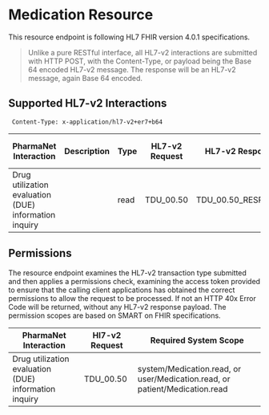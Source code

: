 # Medication Resource

This resource endpoint is following  HL7 FHIR version 4.0.1 specifications.

> Unlike a pure RESTful interface, all HL7-v2 interactions are submitted with HTTP POST, with the Content-Type, or payload being the Base 64 encoded HL7-v2 message. The response will be an HL7-v2 message, again Base 64 encoded.

## Supported HL7-v2 Interactions

```code
 Content-Type: x-application/hl7-v2+er7+b64
 ```

| PharmaNet Interaction | Description |  Type | HL7-v2 Request | HL7-v2 Response |  HTTP Request Action |
| ------ | ------ | ------ | ------ | ---- | ----- |
| Drug utilization evaluation (DUE) information inquiry  | | read | TDU_00.50 | TDU_00.50_RESPONSE |  POST |

## Permissions

The resource endpoint examines the HL7-v2 transaction type submitted and then applies a permissions check, examining the access token provided to ensure that the calling client applications has obtained the correct permissions to allow the request to be processed. If not an HTTP 40x Error Code will be returned, without any HL7-v2 response payload. The permission scopes are based on SMART on FHIR specifications.

| PharmaNet Interaction |  Hl7-v2 Request | Required System Scope |
| ------ | ------ | ------ |
| Drug utilization evaluation (DUE) information inquiry | TDU_00.50 | system/Medication.read, or user/Medication.read, or patient/Medication.read |
